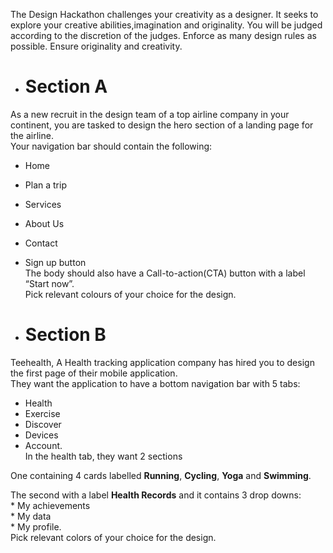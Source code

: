 The Design Hackathon challenges your creativity as a designer. It seeks to explore your creative abilities,imagination and originality. You will be judged according to the discretion of the judges. 
Enforce as many design rules as possible. Ensure originality and creativity. 



- # Section A


As a new recruit in the design team of a top airline company in your continent, you are tasked to design the hero section of a landing page for the airline.        
Your navigation bar should contain the following:   
- Home         
- Plan a trip          
-   Services       
- About Us        
- Contact       
- Sign up button       
The body should also have a Call-to-action(CTA) button with a label “Start now”.     
Pick relevant colours of your choice for the design.

- # Section B 
Teehealth, A Health tracking application company has hired you to design the first page of their mobile application.        
They want the application to have a bottom navigation bar with 5 tabs:
- Health        
- Exercise      
- Discover      
- Devices       
- Account.      
In the health tab, they want 2 sections           


One containing 4 cards labelled **Running**, **Cycling**, **Yoga** and **Swimming**. 


The second with a label **Health Records** and it contains 3 drop downs:        
        * My achievements       
        * My data       
        * My profile.       
Pick relevant colors of your choice for the design.

